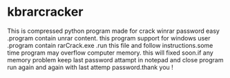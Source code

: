 # kbrarcracker
This is compressed python program made for crack winrar password easy .program contain unrar content. this program support for windows user .program contain rarCrack.exe .run this file and follow instructions.some time program may overflow computer memory. this will fixed soon.if any memory problem keep last password attampt in notepad and close program run again and again with last attemp password.thank you !
